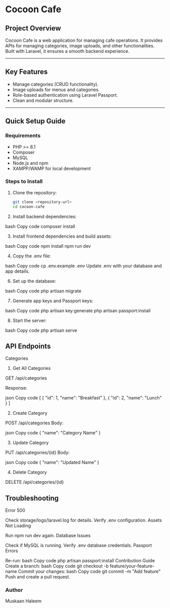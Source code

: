 
# Cocoon Cafe

## Project Overview
Cocoon Cafe is a web application for managing cafe operations. It provides APIs for managing categories, image uploads, and other functionalities. Built with Laravel, it ensures a smooth backend experience.

---

## Key Features
- Manage categories (CRUD functionality).
- Image uploads for menus and categories.
- Role-based authentication using Laravel Passport.
- Clean and modular structure.

---

## Quick Setup Guide
### Requirements
- PHP >= 8.1
- Composer
- MySQL
- Node.js and npm
- XAMPP/WAMP for local development

### Steps to Install
1. Clone the repository:

   ```bash
   git clone <repository-url>
   cd cocoon-cafe

2. Install backend dependencies:

bash
Copy code
composer install

3. Install frontend dependencies and build assets:

bash
Copy code
npm install
npm run dev

4. Copy the .env file:

bash
Copy code
cp .env.example .env
Update .env with your database and app details.

6. Set up the database:

bash
Copy code
php artisan migrate

7. Generate app keys and Passport keys:

bash
Copy code
php artisan key:generate
php artisan passport:install

8. Start the server:

bash
Copy code
php artisan serve

## API Endpoints
Categories

1. Get All Categories

GET /api/categories

Response:

json
Copy code
[
  { "id": 1, "name": "Breakfast" },
  { "id": 2, "name": "Lunch" }
]

2. Create Category

POST /api/categories
Body:

json
Copy code
{ "name": "Category Name" }

3. Update Category

PUT /api/categories/{id}
Body:

json
Copy code
{ "name": "Updated Name" }

4. Delete Category

DELETE /api/categories/{id}

## Troubleshooting
Error 500

Check storage/logs/laravel.log for details.
Verify .env configuration.
Assets Not Loading

Run npm run dev again.
Database Issues

Check if MySQL is running.
Verify .env database credentials.
Passport Errors

Re-run:
bash
Copy code
php artisan passport:install
Contribution Guide
Create a branch:
bash
Copy code
git checkout -b feature/your-feature-name
Commit your changes:
bash
Copy code
git commit -m "Add feature"
Push and create a pull request.

### Author
Muskaan Haleem
